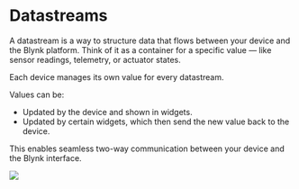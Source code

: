 # Datastreams

A datastream is a way to structure data that flows between your device and the Blynk platform. Think of it as a container for a specific value — like sensor readings, telemetry, or actuator states.

Each device manages its own value for every datastream.

Values can be:

* Updated by the device and shown in widgets.
* Updated by certain widgets, which then send the new value back to the device.

This enables seamless two-way communication between your device and the Blynk interface.

![](../../../.gitbook/assets/DS_list.PNG)

